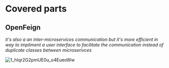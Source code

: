 # Covered parts
## OpenFeign
<i> it's also a an inter-microservices communication but it's more efficient in way to impliment a user interface to facilitate the communication instead of duplicate  classes between microserivces </i>
<br>

![1_hlqr2G2pmUE0u_o4EueoWw](https://user-images.githubusercontent.com/84160502/205777999-060dbc39-9914-4a48-889d-ac87a7066d14.png)
